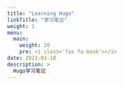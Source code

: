 ```yaml
---
title: "Learning Hugo"
linkTitle: "学习笔记"
weight: 1
menu:
  main:
    weight: 20
    pre: <i class='fas fa-book'></i>
date: 2021-01-18
description: >
  Hugo学习笔记
---
```



